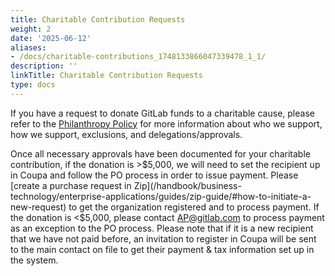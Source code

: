 ```yaml
---
title: Charitable Contribution Requests
weight: 2
date: '2025-06-12'
aliases:
- /docs/charitable-contributions_1748133866047339478_1_1/
description: ''
linkTitle: Charitable Contribution Requests
type: docs
---
```


If you have a request to donate GitLab funds to a charitable cause, please refer to the [Philanthropy Policy](/handbook/legal/philanthropy-policy/#gitlab-inc-philanthropy-policy) for more information about who we support, how we support, exclusions, and delegations/approvals.

Once all necessary approvals have been documented for your charitable contribution, if the donation is >$5,000, we will need to set the recipient up in Coupa and follow the PO process in order to issue payment. Please [create a purchase request in Zip](/handbook/business-technology/enterprise-applications/guides/zip-guide/#how-to-initiate-a-new-request) to get the organization registered and to process payment. If the donation is <$5,000, please contact AP@gitlab.com to process payment as an exception to the PO process. Please note that if it is a new recipient that we have not paid before, an invitation to register in Coupa will be sent to the main contact on file to get their payment & tax information set up in the system.
